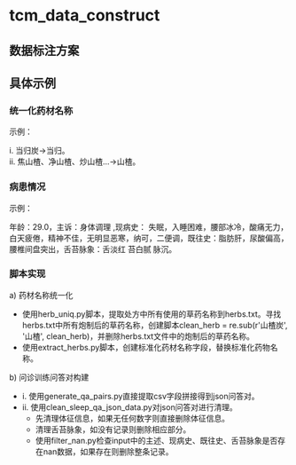 # tcm_data_construct
## 数据标注方案
## 具体示例
### 统一化药材名称
示例：

i.	当归炭->当归。\
ii.	焦山楂、净山楂、炒山楂...->山楂。
### 病患情况
示例：

年龄：29.0，主诉：身体调理 ,现病史： 失眠，入睡困难，腰部冰冷，酸痛无力，白天疲倦，精神不佳，无明显恶寒，纳可，二便调，既往史：脂肪肝，尿酸偏高，腰椎间盘突出，舌苔脉象：舌淡红 苔白腻 脉沉。
### 脚本实现

a)	药材名称统一化
* 使用herb_uniq.py脚本，提取处方中所有使用的草药名称到herbs.txt。寻找herbs.txt中所有炮制后的草药名称，创建脚本clean_herb = re.sub(r'山楂炭', '山楂', clean_herb)，并删除herbs.txt文件中的炮制后的草药名称。
* 使用extract_herbs.py脚本，创建标准化药材名称字段，替换标准化药物名称。

b)	问诊训练问答对构建
* i.	使用generate_qa_pairs.py直接提取csv字段拼接得到json问答对。
* ii.	使用clean_sleep_qa_json_data.py对json问答对进行清理。
    * 先清理体征信息，如果无任何数字则直接删除体征信息。
    * 清理舌苔脉象，如没有记录则删除相应部分。
    * 使用filter_nan.py检查input中的主述、现病史、既往史、舌苔脉象是否存在nan数据，如果存在则删除整条记录。

